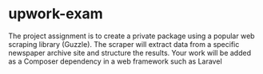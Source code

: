 # upwork-exam
The project assignment is to create a private package using a popular web scraping library (Guzzle). The scraper will extract data from a specific newspaper archive site and structure the results. Your work will be added as a Composer dependency in a web framework such as Laravel
